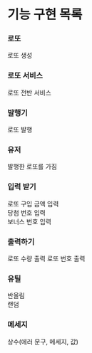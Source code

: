 # 기능 구현 목록

### 로또
로또 생성  

### 로또 서비스
로또 전반 서비스  

### 발행기
로또 발행  

### 유저
발행한 로또를 가짐  

### 입력 받기
로또 구입 금액 입력  
당첨 번호 입력  
보너스 번호 입력

### 출력하기
로또 수량 출력
로또 번호 출력

### 유틸
반올림  
랜덤  


### 메세지
상수(에러 문구, 메세지, 값)  
